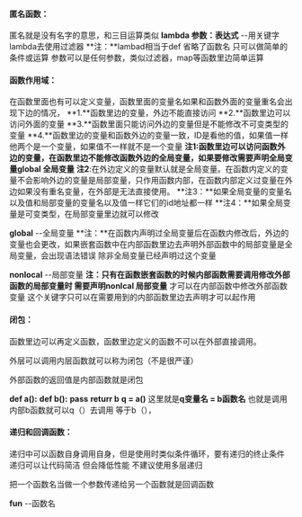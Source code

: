 #### 匿名函数：

匿名就是没有名字的意思，和三目运算类似
**lambda 参数：表达式** --用关键字lambda去使用过滤器 **注：**lambad相当于def 省略了函数名  只可以做简单的条件或运算  参数可以是任何参数，类似过滤器，map等函数里边简单运算

#### 函数作用域：

在函数里面也有可以定义变量，函数里面的变量名如果和函数外面的变量重名会出现下边的情况，
**1.**函数里边的变量，外边不能直接访问
**2.**函数里边可以访问外面的变量
**3.**函数里面只能访问外边的变量但是不能修改不可变类型的变量
**4.**函数里边的变量和函数外边的变量一致，ID是看他的值，如果值一样他两个是一个变量，如果值不一样就不是一个变量
**注1:**函数里边可以访问函数外边的变量，在函数里边不能修改函数外边的全局变量，如果要修改需要声明全局变量**global 全局变量**
**注2**:在外边定义的变量默认就是全局变量。在函数内定义的变量不会影响外边的变量是局部变量，只作用函数内部，在函数内部定义过变量在外边如果没有重名变量，在外部是无法直接使用。
**注3：**如果全局变量的变量名以及值和局部变量的变量名以及值一样它们的id地址都一样
**注4：**如果全局变量是可变类型，在局部变量里边就可以修改

**global** --全局变量 **注：**在函数内声明过全局变量后在函数内修改后，外边的变量也会更改，如果嵌套函数中在内部函数里边去声明外部函数中的局部变量是全局变量，会出现语法错误 除非全局变量已经声明过这个变量

**nonlocal** --局部变量 **注：**只有在函数嵌套函数的时候内部函数需要调用修改外部函数的局部变量时 需要声明**nonlcal 局部变量** 才可以在内部函数中修改外部函数变量 这个关键字只可以在需要用到的内部函数里边去声明才可以起作用

#### 闭包：

函数里边可以再定义函数，函数里边定义的函数不可以在外部直接调用。

外层可以调用内层函数就可以称为闭包（不是很严谨）

外部函数的返回值是内部函数就是闭包 

**def a():**
    **def b():**
**​         pass**
    **returr b**
**q  =  a()**
这里就是**q变量名 = b函数名**   也就是调用内部b函数就可以q（）去调用   等于b（），

#### 递归和回调函数：

递归中可以函数自身调用自身，但是使用时类似条件循环，要有递归的终止条件
递归可以让代码简洁 但会降低性能 不建议使用多层递归

把一个函数名当做一个参数传递给另一个函数就是回调函数

**fun** --函数名